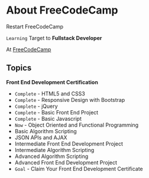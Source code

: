 # About FreeCodeCamp

Restart FreeCodeCamp 

`Learning` Target to **Fullstack Developer**

At [FreeCodeCamp](https://www.freecodecamp.org/)

## Topics

**Front End Development Certification**

- `Complete` - HTML5 and CSS3
- `Complete` - Responsive Design with Bootstrap
- `Complete` - jQuery
- `Complete` - Basic Front End Project
- `Complete` - Basic Javascript
- `Now` - Object Oriented and Functional Programming
- Basic Algorithm Scripting
- JSON APIs and AJAX
- Intermediate Front End Development Project
- Intermediate Algorithm Scripting
- Advanced Algorithm Scripting
- Advanced Front End Development Project
- `Goal` - Claim Your Front End Development Certificate